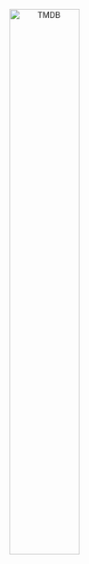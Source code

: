 <p align="center">
  <img src="https://raw.githubusercontent.com/webistomin/react-movie-app/master/docs/tmdb.svg" alt="TMDB" width="50%">
</p>